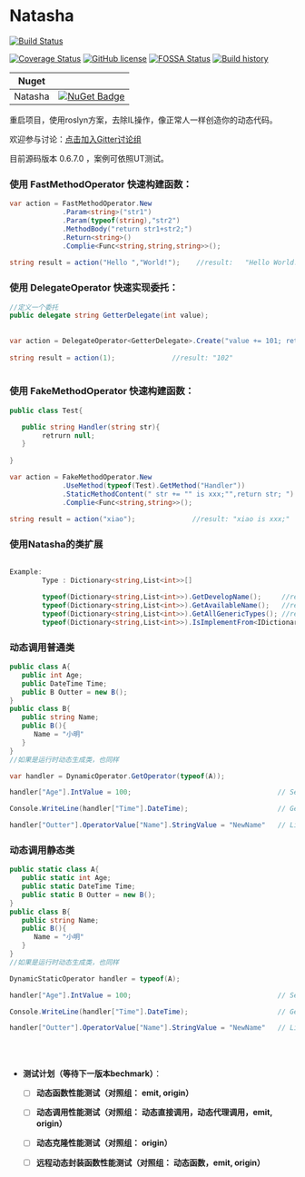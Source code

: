 # Natasha

[![Build Status](https://travis-ci.com/dotnetcore/Natasha.svg?branch=master)](https://travis-ci.org/dotnetcore/Natasha)

[![Coverage Status](https://coveralls.io/repos/github/dotnetcore/Natasha.svg?branch=master)](https://coveralls.io/github/dotnetcore/Natasha?branch=master)
[![GitHub license](https://img.shields.io/github/license/dotnetcore/Natasha.svg)](https://github.com/dotnetcore/EasyCaching/blob/master/LICENSE)
[![FOSSA Status](https://app.fossa.io/api/projects/git%2Bgithub.com%2Fdotnetcore%2FEasyCaching.svg?type=shield)](https://app.fossa.io/projects/git%2Bgithub.com%2Fdotnetcore%2FNatasha?ref=badge_shield)
[![Build history](https://buildstats.info/travisci/chart/dotnetcore/Natasha)](https://travis-ci.com/dotnetcore/Natasha/builds)  

| Nuget | |
| --- | --- |
| Natasha | [![NuGet Badge](https://buildstats.info/nuget/Natasha?includePreReleases=true)](https://www.nuget.org/packages/Natasha) |  

重启项目，使用roslyn方案，去除IL操作，像正常人一样创造你的动态代码。

欢迎参与讨论：[点击加入Gitter讨论组](https://gitter.im/dotnetcore/Natasha)

目前源码版本 0.6.7.0 ，案例可依照UT测试。 


### 使用 FastMethodOperator 快速构建函数：  
  
  
```C#
var action = FastMethodOperator.New
             .Param<string>("str1")
             .Param(typeof(string),"str2")
             .MethodBody("return str1+str2;")
             .Return<string>()
             .Complie<Func<string,string,string>>();
                    
string result = action("Hello ","World!");    //result:   "Hello World!"
```

### 使用 DelegateOperator 快速实现委托：  

```C# 
//定义一个委托
public delegate string GetterDelegate(int value);
     
     
var action = DelegateOperator<GetterDelegate>.Create("value += 101; return value.ToString();");
     
string result = action(1);              //result: "102"
     
```  


### 使用 FakeMethodOperator 快速构建函数：  

```C#
public class Test{ 

   public string Handler(string str){ 
        retrurn null; 
   }
   
}

```
```C#
var action = FakeMethodOperator.New
             .UseMethod(typeof(Test).GetMethod("Handler"))
             .StaticMethodContent(" str += "" is xxx;"",return str; ")
             .Complie<Func<string,string>>();
                  
string result = action("xiao");              //result: "xiao is xxx;"          
```
  
  
### 使用Natasha的类扩展  

```C#

Example:  
        Type : Dictionary<string,List<int>>[] 
        
        typeof(Dictionary<string,List<int>>).GetDevelopName();     //result:  "Dictionary<String,List<Int32>>[]"
        typeof(Dictionary<string,List<int>>).GetAvailableName();   //result:  "Dictionary_String_List_Int32____"
        typeof(Dictionary<string,List<int>>).GetAllGenericTypes(); //result:  [string,list<>,int]
        typeof(Dictionary<string,List<int>>).IsImplementFrom<IDictionary>(); //result: true

```

### 动态调用普通类  

```C#
public class A{
   public int Age;
   public DateTime Time;
   public B Outter = new B();
}
public class B{
   public string Name;
   public B(){
      Name = "小明"
   }
}
//如果是运行时动态生成类，也同样
```

```C#
var handler = DynamicOperator.GetOperator(typeof(A));

handler["Age"].IntValue = 100;                                    // Set Operator

Console.WriteLine(handler["Time"].DateTime);                      // Get Operator

handler["Outter"].OperatorValue["Name"].StringValue = "NewName"   // Link Operator
```


### 动态调用静态类
```C#
public static class A{
   public static int Age;
   public static DateTime Time;
   public static B Outter = new B();
}
public class B{
   public string Name;
   public B(){
      Name = "小明"
   }
}
//如果是运行时动态生成类，也同样
```

```C#
DynamicStaticOperator handler = typeof(A);

handler["Age"].IntValue = 100;                                    // Set Operator

Console.WriteLine(handler["Time"].DateTime);                      // Get Operator

handler["Outter"].OperatorValue["Name"].StringValue = "NewName"   // Link Operator
```
<br/>
<br/>  

- **测试计划（等待下一版本bechmark）**：
      
     - [ ]  **动态函数性能测试（对照组： emit, origin）**  
     - [ ]  **动态调用性能测试（对照组： 动态直接调用，动态代理调用，emit, origin）**  
     - [ ]  **动态克隆性能测试（对照组： origin）**
     - [ ]  **远程动态封装函数性能测试（对照组： 动态函数，emit, origin）**


        
            
      
     
